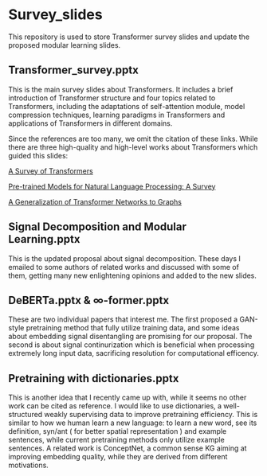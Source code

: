 # Survey_slides

This repository is used to store Transformer survey slides and update the proposed modular learning slides.

## Transformer_survey.pptx
This is the main survey slides about Transformers. It includes a brief introduction of Transformer structure and four topics related to Transformers, including the adaptations of self-attention module, model compression techniques, learning paradigms in Transformers and applications of Transformers in different domains.

Since the references are too many, we omit the citation of these links. While there are three high-quality and high-level works about Transformers which guided this slides:

[A Survey of Transformers](https://arxiv.org/abs/2106.04554)

[Pre-trained Models for Natural Language Processing: A Survey](https://arxiv.org/abs/2003.08271)

[A Generalization of Transformer Networks to Graphs](https://arxiv.org/abs/2012.09699)

## Signal Decomposition and Modular Learning.pptx
This is the updated proposal about signal decomposition. These days I emailed to some authors of related works and discussed with some of them, getting many new enlightening opinions and added to the new slides.

## DeBERTa.pptx & ∞-former.pptx
These are two individual papers that interest me. The first proposed a GAN-style pretraining method that fully utilize training data, and some ideas about embedding signal disentangling are promising for our proposal. The second is about signal continurization which is beneficial when processing extremely long input data, sacrificing resolution for computational efficency.

## Pretraining with dictionaries.pptx
This is another idea that I recently came up with, while it seems no other work can be cited as reference. I would like to use dictionaries, a well-structured weakly supervising data to improve pretraining efficiency. This is similar to how we human learn a new language: to learn a new word, see its definition, syn/ant ( for better spatial representation ) and example sentences, while current pretraining methods only utilize example sentences. A related work is ConceptNet, a common sense KG aiming at improving embedding quality, while they are derived from different motivations.
